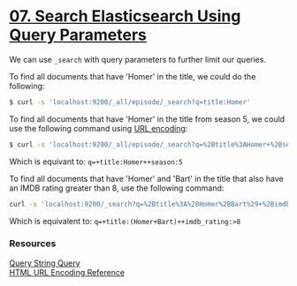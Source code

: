 # [07. Search Elasticsearch Using Query Parameters](https://egghead.io/lessons/tools-search-elasticsearch-using-query-parameters)

We can use `_search` with query parameters to further limit our queries.

To find all documents that have 'Homer' in the title, we could do the following:
```bash
$ curl -s 'localhost:9200/_all/episode/_search?q=title:Homer'
```

To find all documents that have 'Homer' in the title from season 5, we could use the following command using [URL encoding](https://www.w3schools.com/tags/ref_urlencode.ASP):
```bash
$ curl -s 'localhost:9200/_all/episode/_search?q=%2Btitle%3AHomer+%2Bseason%3A5'
```

Which is equivant to: `q=+title:Homer++season:5`

To find all documents that have 'Homer' and 'Bart' in the title that also have an IMDB rating greater than 8, use the following command:
```bash
curl -s 'localhost:9200/_search?q=%2Btitle%3A%28Homer%2BBart%29+%2Bimdb_rating%3A%3E8'
```

Which is equivalent to: `q=+title:(Homer+Bart)++imdb_rating:>8`

### Resources 

[Query String Query](https://www.elastic.co/guide/en/elasticsearch/reference/current/query-dsl-query-string-query.html)<br>
[HTML URL Encoding Reference](https://www.w3schools.com/tags/ref_urlencode.ASP)